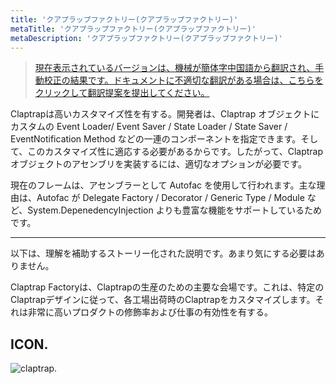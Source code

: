 ```yaml
---
title: 'クアプラップファクトリー(クアプラップファクトリー)'
metaTitle: 'クアプラップファクトリー(クアプラップファクトリー)'
metaDescription: 'クアプラップファクトリー(クアプラップファクトリー)'
---
```


> [現在表示されているバージョンは、機械が簡体字中国語から翻訳され、手動校正の結果です。ドキュメントに不適切な翻訳がある場合は、こちらをクリックして翻訳提案を提出してください。](https://crwd.in/newbeclaptrap)

Claptrapは高いカスタマイズ性を有する。開発者は、Claptrap オブジェクトにカスタムの Event Loader/ Event Saver / State Loader / State Saver / EventNotification Method などの一連のコンポーネントを指定できます。そして、このカスタマイズ性に適応する必要があるからです。したがって、Claptrap オブジェクトのアセンブリを実装するには、適切なオプションが必要です。

現在のフレームは、アセンブラーとして Autofac を使用して行われます。主な理由は、Autofac が Delegate Factory / Decorator / Generic Type / Module など、System.DepenedencyInjection よりも豊富な機能をサポートしているためです。

---

以下は、理解を補助するストーリー化された説明です。あまり気にする必要はありません。

Claptrap Factoryは、Claptrapの生産のための主要な会場です。これは、特定のClaptrapデザインに従って、各工場出荷時のClaptrapをカスタマイズします。それは非常に高いプロダクトの修飾率および仕事の有効性を有する。

## ICON.

![claptrap.](/images/claptrap_icons/claptrap_factory.svg)
